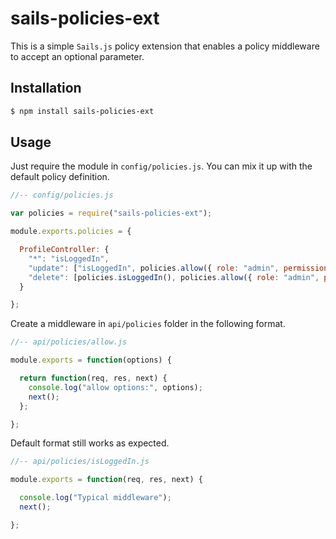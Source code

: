 # sails-policies-ext

This is a simple `Sails.js` policy extension that enables a policy middleware to accept an optional parameter.

## Installation

```sh
$ npm install sails-policies-ext
```

## Usage

Just require the module in `config/policies.js`. You can mix it up with the default policy definition.

```javascript
//-- config/policies.js

var policies = require("sails-policies-ext");

module.exports.policies = {

  ProfileController: {
    "*": "isLoggedIn",
    "update": ["isLoggedIn", policies.allow({ role: "admin", permission: [ "owner", "master" ] })],
    "delete": [policies.isLoggedIn(), policies.allow({ role: "admin", permission: [ "owner" ] })]
  }

};
```

Create a middleware in `api/policies` folder in the following format.

```javascript
//-- api/policies/allow.js

module.exports = function(options) {

  return function(req, res, next) {
    console.log("allow options:", options);
    next();
  };

};
```

Default format still works as expected.

```javascript
//-- api/policies/isLoggedIn.js

module.exports = function(req, res, next) {

  console.log("Typical middleware");
  next();

};
```
